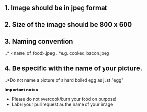 ## 1. Image should be in **jpeg** format
## 2. Size of the image should be **800 x 600**
## 3. Naming convention
..*<doneness>_<name_of_food>.jpeg
..*e.g. cooked_bacon.jpeg
## 4. Be **specific** with the name of your picture.
..*Do not name a picture of a hard boiled egg as just "egg"

**Important notes**
* Please do not overcook/burn your food on purpose!
* Label your pull request as the name of your image
  
